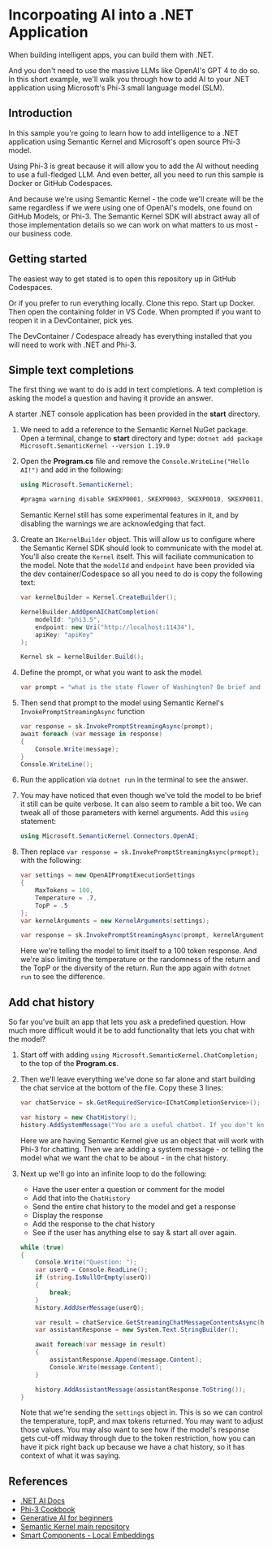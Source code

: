# Incorpoating AI into a .NET Application

When building intelligent apps, you can build them with .NET.

And you don't need to use the massive LLMs like OpenAI's GPT 4 to do so. In this short example, we'll walk you through how to add AI to your .NET application using Microsoft's Phi-3 small language model (SLM).

## Introduction

In this sample you're going to learn how to add intelligence to a .NET application using Semantic Kernel and Microsoft's open source Phi-3 model.

Using Phi-3 is great because it will allow you to add the AI without needing to use a full-fledged LLM. And even better, all you need to run this sample is Docker or GitHub Codespaces.

And because we're using Semantic Kernel - the code we'll create will be the same regardless if we were using one of OpenAI's models, one found on GitHub Models, or Phi-3. The Semantic Kernel SDK will abstract away all of those implementation details so we can work on what matters to us most - our business code.

## Getting started

The easiest way to get stated is to open this repository up in GitHub Codespaces.

Or if you prefer to run everything locally. Clone this repo. Start up Docker. Then open the containing folder in VS Code. When prompted if you want to reopen it in a DevContainer, pick yes.

The DevContainer / Codespace already has everything installed that you will need to work with .NET and Phi-3.

## Simple text completions

The first thing we want to do is add in text completions. A text completion is asking the model a question and having it provide an answer.

A starter .NET console application has been provided in the **start** directory.

1. We need to add a reference to the Semantic Kernel NuGet package. Open a terminal, change to **start** directory and type: `dotnet add package Microsoft.SemanticKernel --version 1.19.0`
1. Open the **Program.cs** file and remove the `Console.WriteLine("Hello AI!")` and add in the following:

    ```csharp
    using Microsoft.SemanticKernel;

    #pragma warning disable SKEXP0001, SKEXP0003, SKEXP0010, SKEXP0011, SKEXP0050, SKEXP0052
    ```

    Semantic Kernel still has some experimental features in it, and by disabling the warnings we are acknowledging that fact.

1. Create an `IKernelBuilder` object. This will allow us to configure where the Semantic Kernel SDK should look to communicate with the model at. You'll also create the `Kernel` itself. This will faciliate communication to the model. Note that the `modelId` and `endpoint` have been provided via the dev container/Codespace so all you need to do is copy the following text:

    ```csharp
    var kernelBuilder = Kernel.CreateBuilder();

    kernelBuilder.AddOpenAIChatCompletion(
        modelId: "phi3.5",
        endpoint: new Uri("http://localhost:11434"),
        apiKey: "apiKey"
    );

    Kernel sk = kernelBuilder.Build();
    ```

1. Define the prompt, or what you want to ask the model.

    ```csharp
    var prompt = "what is the state flower of Washington? Be brief and only tell me the answer nothing additional needed.";
    ```

1. Then send that prompt to the model using Semantic Kernel's `InvokePromptStreamingAsync` function

    ```csharp
    var response = sk.InvokePromptStreamingAsync(prompt);
    await foreach (var message in response)
    {
        Console.Write(message);
    }
    Console.WriteLine();
    ```

1. Run the application via `dotnet run` in the terminal to see the answer.
1. You may have noticed that even though we've told the model to be brief it still can be quite verbose. It can also seem to ramble a bit too. We can tweak all of those parameters with kernel arguments. Add this `using` statement:

    ```csharp
    using Microsoft.SemanticKernel.Connectors.OpenAI;
    ```

1. Then replace `var response = sk.InvokePromptStreamingAsync(prmopt);` with the following:

    ```csharp
    var settings = new OpenAIPromptExecutionSettings
    {
        MaxTokens = 100,
        Temperature = .7,
        TopP = .5
    };
    var kernelArguments = new KernelArguments(settings);

    var response = sk.InvokePromptStreamingAsync(prompt, kernelArguments);
    ```

    Here we're telling the model to limit itself to a 100 token response. And we're also limiting the temperature or the randomness of the return and the TopP or the diversity of the return. Run the app again with `dotnet run` to see the difference.

## Add chat history

So far you've built an app that lets you ask a predefined question. How much more difficult would it be to add functionality that lets you chat with the model?

1. Start off with adding `using Microsoft.SemanticKernel.ChatCompletion;` to the top of the **Program.cs**.
1. Then we'll leave everything we've done so far alone and start building the chat service at the bottom of the file. Copy these 3 lines:

    ```csharp
    var chatService = sk.GetRequiredService<IChatCompletionService>();

    var history = new ChatHistory();
    history.AddSystemMessage("You are a useful chatbot. If you don't know an answer, say 'I don't know!'. Always reply in a funny ways. Use emojis if possible.");
    ```

    Here we are having Semantic Kernel give us an object that will work with Phi-3 for chatting. Then we are adding a system message - or telling the model what we want the chat to be about - in the chat history.

1. Next up we'll go into an infinite loop to do the following:

    * Have the user enter a question or comment for the model
    * Add that into the `ChatHistory`
    * Send the entire chat history to the model and get a response
    * Display the response
    * Add the response to the chat history
    * See if the user has anything else to say & start all over again.

    ```csharp
    while (true)
    {
        Console.Write("Question: ");
        var userQ = Console.ReadLine();
        if (string.IsNullOrEmpty(userQ))
        {
            break;
        }
        history.AddUserMessage(userQ);

        var result = chatService.GetStreamingChatMessageContentsAsync(history, settings);
        var assistantResponse = new System.Text.StringBuilder();

        await foreach(var message in result)
        {
            assistantResponse.Append(message.Content);
            Console.Write(message.Content);
        }

        history.AddAssistantMessage(assistantResponse.ToString());
    }
    ```

    Note that we're sending the `settings` object in. This is so we can control the temperature, topP, and max tokens returned. You may want to adjust those values. You may also want to see how if the model's response gets cut-off midway through due to the token restriction, how you can have it pick right back up because we have a chat history, so it has context of what it was saying.

## References

- [.NET AI Docs](https://learn.microsoft.com/dotnet/ai)
- [Phi-3 Cookbook](https://aka.ms/Phi-3CookBook)
- [Generative AI for beginners](https://github.com/microsoft/generative-ai-for-beginners)
- [Semantic Kernel main repository](https://github.com/microsoft/semantic-kernel)
- [Smart Components - Local Embeddings](https://github.com/dotnet-smartcomponents/smartcomponents/blob/main/docs/local-embeddings.md)